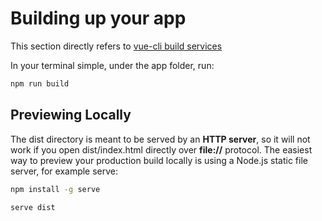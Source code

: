 # Building up your app

This section directly refers to [vue-cli build services](https://cli.vuejs.org/guide/cli-service.html#vue-cli-service-build)

In your terminal simple, under the app folder, run:

```bash
npm run build
```

## Previewing Locally
The dist directory is meant to be served by an **HTTP server**, so it will not work if you open dist/index.html directly over **file://** protocol. The easiest way to preview your production build locally is using a Node.js static file server, for example serve:

```bash
npm install -g serve

serve dist
```
